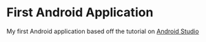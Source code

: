 # First Android Application

My first Android application based off the tutorial on [Android Studio](https://developer.android.com/training/basics/firstapp/index.html)
